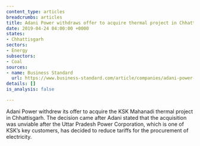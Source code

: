 ```yaml
---
content_type: articles
breadcrumbs: articles
title: Adani Power withdraws offer to acquire thermal project in Chhattisgarh
date: 2019-04-24 04:00:00 +0000
states:
- Chhattisgarh
sectors:
- Energy
subsectors:
- Coal
sources:
- name: Business Standard
  url: https://www.business-standard.com/article/companies/adani-power-withdraws-offer-to-acquire-ksk-mahanadi-project-in-chhattisgarh-119041801313_1.html
details: []
is_analysis: false

---
```

Adani Power withdrew its offer to acquire the KSK Mahanadi thermal project in Chhattisgarh. The decision came after Adani stated that the acquisition was unviable after the Uttar Pradesh Power Corporation, which is one of KSK’s key customers, has decided to reduce tariffs for the procurement of electricity.